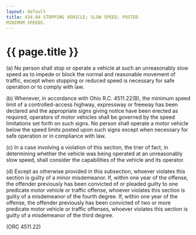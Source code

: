 ```yaml
---
layout: default 
title: 434.04 STOPPING VEHICLE; SLOW SPEED; POSTED
MINIMUM SPEEDS.
---
```


{{ page.title }}
================

​(a) No person shall stop or operate a vehicle at such an unreasonably
slow speed as to impede or block the normal and reasonable movement of
traffic, except when stopping or reduced speed is necessary for safe
operation or to comply with law.

​(b) Whenever, in accordance with Ohio R.C. 4511.22(B), the minimum
speed limit of a controlled-access highway, expressway or freeway has
been declared and the appropriate signs giving notice have been erected
as required, operators of motor vehicles shall be governed by the speed
limitations set forth on such signs. No person shall operate a motor
vehicle below the speed limits posted upon such signs except when
necessary for safe operation or in compliance with law.

​(c) In a case involving a violation of this section, the trier of fact,
in determining whether the vehicle was being operated at an unreasonably
slow speed, shall consider the capabilities of the vehicle and its
operator.

​(d) Except as otherwise provided in this subsection, whoever violates
this section is guilty of a minor misdemeanor. If, within one year of
the offense, the offender previously has been convicted of or pleaded
guilty to one predicate motor vehicle or traffic offense, whoever
violates this section is guilty of a misdemeanor of the fourth degree.
If, within one year of the offense, the offender previously has been
convicted of two or more predicate motor vehicle or traffic offenses,
whoever violates this section is guilty of a misdemeanor of the third
degree.

(ORC 4511.22)
